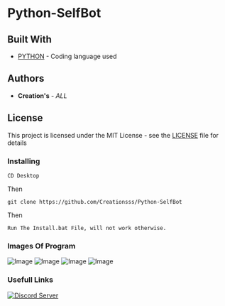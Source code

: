 # Python-SelfBot

## Built With

* [PYTHON](https://www.python.org/) - Coding language used

## Authors

* **Creation's** - *ALL*

## License

This project is licensed under the MIT License - see the [LICENSE](LICENSE) file for details

### Installing

```
CD Desktop
```

Then

```
git clone https://github.com/Creationsss/Python-SelfBot
```

Then

```
Run The Install.bat File, will not work otherwise.
```
### Images Of Program

![Image](https://i.imgur.com/wFpaPfQ.png)
![Image](https://i.imgur.com/ZG9nLFN.png)
![Image](https://i.imgur.com/8C8mj5g.png)
![Image](https://i.imgur.com/sRZ5ix5.png)

### Usefull Links
[![Discord Server](https://discordapp.com/api/guilds/767528242465996840/widget.png?style=banner2)](https://discord.gg/kZkExZC)
